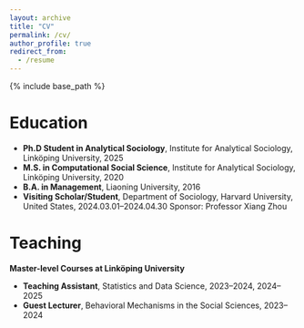 ```yaml
---
layout: archive
title: "CV"
permalink: /cv/
author_profile: true
redirect_from:
  - /resume
---
```


{% include base_path %}

Education
======
* __Ph.D Student in Analytical Sociology__, Institute for Analytical Sociology, Linköping University, 2025
* __M.S. in Computational Social Science__, Institute for Analytical Sociology, Linköping University, 2020
* __B.A. in Management__, Liaoning University, 2016
* __Visiting Scholar/Student__, Department of Sociology, Harvard University, United States, 2024.03.01–2024.04.30
  Sponsor: Professor Xiang Zhou


Teaching
======
__Master-level Courses at Linköping University__
* __Teaching Assistant__, Statistics and Data Science, 2023–2024, 2024–2025 
* __Guest Lecturer__, Behavioral Mechanisms in the Social Sciences, 2023–2024


  
